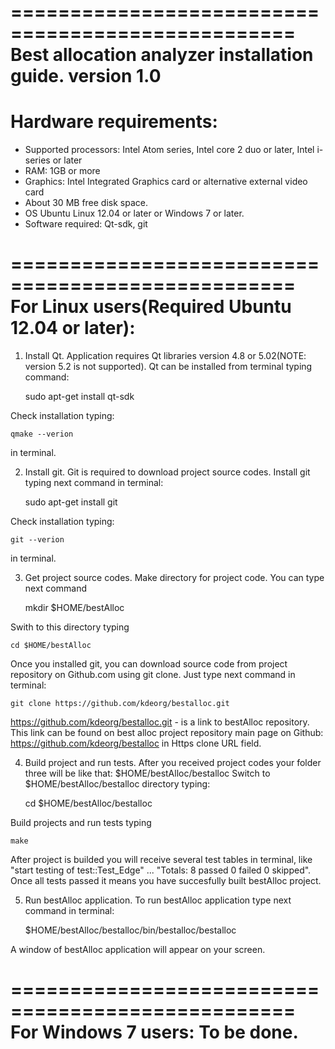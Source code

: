==================================================
Best allocation analyzer installation guide. version 1.0
==================================================
Hardware requirements:
==================================================
- Supported processors: Intel Atom series, Intel core 2 duo or later, Intel i-series or later
- RAM: 1GB or more
- Graphics: Intel Integrated Graphics card or alternative external video card
- About 30 MB free disk space.
- OS Ubuntu Linux 12.04 or later or Windows 7 or later.
- Software required: Qt-sdk, git

==================================================
For Linux users(Required Ubuntu 12.04 or later):
==================================================
1. Install Qt.
Application requires Qt libraries version 4.8 or 5.02(NOTE: version 5.2 is not supported).
Qt can be installed from terminal typing command:

	sudo apt-get install qt-sdk

Check installation typing:

	qmake --verion 

in terminal. 

2. Install git.
Git is required to download project source codes.
Install git typing next command in terminal:

	sudo apt-get install git

Check installation typing:

	git --verion 

in terminal. 

3. Get project source codes.
Make directory for project code. You can type next command

	mkdir $HOME/bestAlloc

Swith to this directory typing

	cd $HOME/bestAlloc

Once you installed git, you can download source code from project repository on Github.com using git clone. Just type next command in terminal:

	git clone https://github.com/kdeorg/bestalloc.git

https://github.com/kdeorg/bestalloc.git - is a link to bestAlloc repository. This link can be found on best alloc project repository main page on Github: https://github.com/kdeorg/bestalloc in Https clone URL field.

4. Build project and run tests.
After you received project codes your folder three will be like that:
$HOME/bestAlloc/bestalloc
Switch to $HOME/bestAlloc/bestalloc directory typing:

	cd $HOME/bestAlloc/bestalloc

Build projects and run tests typing

	make

After project is builded you will receive several test tables in terminal, like "start testing of test::Test_Edge" ... "Totals: 8 passed 0 failed 0 skipped". Once all tests passed it means you have succesfully built bestAlloc project.

5. Run bestAlloc application.
To run bestAlloc application type next command in terminal:

	$HOME/bestAlloc/bestalloc/bin/bestalloc/bestalloc

A window of bestAlloc application will appear on your screen.

==================================================
For Windows 7 users: To be done.
==================================================
